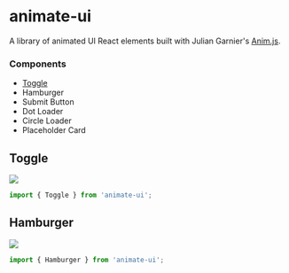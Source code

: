 # animate-ui

A library of animated UI React elements built with Julian Garnier's [Anim.js](https://github.com/juliangarnier/anime).

### Components

- [Toggle](#toggle)
- Hamburger
- Submit Button
- Dot Loader
- Circle Loader
- Placeholder Card

## Toggle

<img src="https://github.com/riccjohn/animate-ui/blob/master/documentation/assets/img/Toggle.gif?raw=true"/>

```js
import { Toggle } from 'animate-ui';
```

## Hamburger

<img src="https://github.com/riccjohn/animate-ui/blob/master/documentation/assets/img/Hamburger.gif?raw=true" />

```js
import { Hamburger } from 'animate-ui';
```
